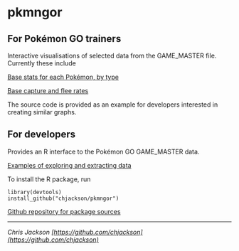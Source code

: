 # pkmngor

## For Pokémon GO trainers 

Interactive visualisations of selected data from the GAME_MASTER file.  Currently these include

[Base stats for each Pokémon, by type](https://chjackson.github.io/pkmngor/inst/doc/basestats.html)

[Base capture and flee rates](https://chjackson.github.io/pkmngor/inst/doc/capture.html)

The source code is provided as an example for developers interested in
creating similar graphs.

## For developers

Provides an R interface to the Pokémon GO GAME_MASTER data. 

[Examples of exploring and extracting data](https://chjackson.github.io/pkmngor/inst/doc/explore.html)

To install the R package, run

```{r}
library(devtools)
install_github("chjackson/pkmngor")
```

[Github repository for package sources](https://github.com/chjackson/pkmngor)

*** 

*Chris Jackson [https://github.com/chjackson](https://github.com/chjackson)*
